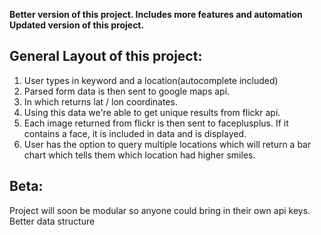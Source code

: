 **Better version of this project. Includes more features and automation
 Updated version of this project.**
 

## General Layout of this project:


 1. User types in keyword and a location(autocomplete included)
 2. Parsed form data is then sent to google maps api.
 3. In which returns lat / lon coordinates.
 4. Using this data we're able to get unique results from flickr api.
 5. Each image returned from flickr is then sent to faceplusplus. If it contains a face, it is included in data and is displayed.
 6. User has the option to query multiple locations which will return a bar chart which tells them which location had higher smiles.


## Beta:

Project will soon be modular so anyone could bring in their own api keys.
Better data structure
